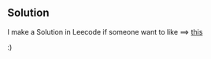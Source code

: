 ## Solution

I make a Solution in Leecode if someone want to like ==> [this](https://discuss.leetcode.com/topic/59219/12ms-golang-solution)


:)